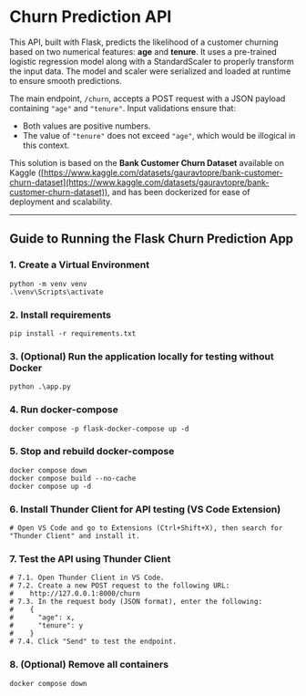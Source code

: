 # Churn Prediction API

This API, built with Flask, predicts the likelihood of a customer churning based on two numerical features: **age** and **tenure**. It uses a pre-trained logistic regression model along with a StandardScaler to properly transform the input data. The model and scaler were serialized and loaded at runtime to ensure smooth predictions.

The main endpoint, `/churn`, accepts a POST request with a JSON payload containing `"age"` and `"tenure"`. Input validations ensure that:  
- Both values are positive numbers.  
- The value of `"tenure"` does not exceed `"age"`, which would be illogical in this context.

This solution is based on the **Bank Customer Churn Dataset** available on Kaggle ([https://www.kaggle.com/datasets/gauravtopre/bank-customer-churn-dataset](https://www.kaggle.com/datasets/gauravtopre/bank-customer-churn-dataset)), and has been dockerized for ease of deployment and scalability.

---
## Guide to Running the Flask Churn Prediction App


### 1. Create a Virtual Environment

```shell
python -m venv venv
.\venv\Scripts\activate
```

### 2. Install requirements

```shell
pip install -r requirements.txt
```

### 3. (Optional) Run the application locally for testing without Docker

```shell
python .\app.py
```

### 4. Run docker-compose

```shell
docker compose -p flask-docker-compose up -d
```

### 5. Stop and rebuild docker-compose

```shell
docker compose down
docker compose build --no-cache
docker compose up -d
```

### 6. Install Thunder Client for API testing (VS Code Extension)

```shell
# Open VS Code and go to Extensions (Ctrl+Shift+X), then search for "Thunder Client" and install it.
```

### 7. Test the API using Thunder Client

```shell
# 7.1. Open Thunder Client in VS Code.
# 7.2. Create a new POST request to the following URL: 
#    http://127.0.0.1:8000/churn
# 7.3. In the request body (JSON format), enter the following:
#    {
#      "age": x,
#      "tenure": y
#    }
# 7.4. Click "Send" to test the endpoint.
```

### 8. (Optional) Remove all containers

```shell
docker compose down
```